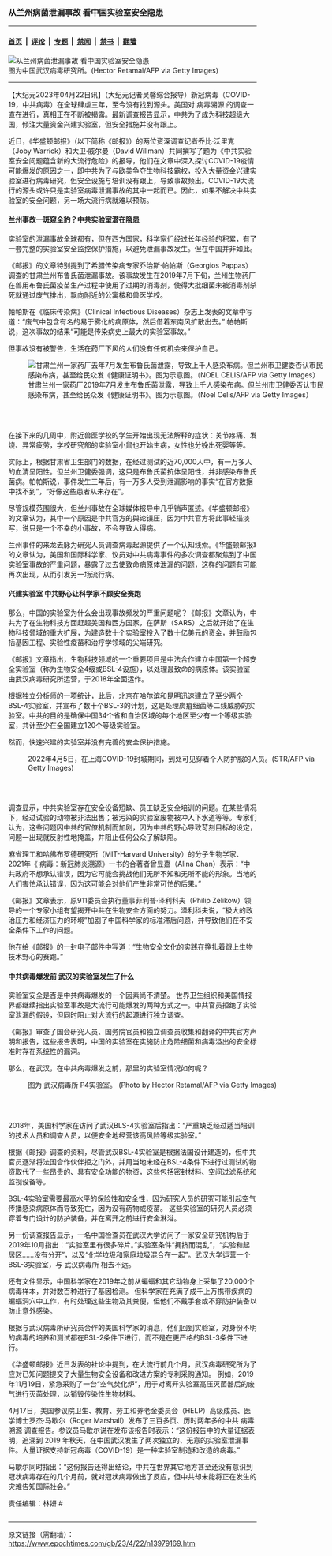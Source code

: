 ### 从兰州病菌泄漏事故 看中国实验室安全隐患

---

#### [首页](../../../..?n13979169) &nbsp;|&nbsp; [评论](../../../../../epoch-comment?n13979169) &nbsp;|&nbsp; [专题](../../../../../epoch-special?n13979169) &nbsp;|&nbsp; [禁闻](../../../../../epoch-news?n13979169) &nbsp;|&nbsp; [禁书](../../../../../books?n13979169) &nbsp;|&nbsp; [翻墙](https://github.com/gfw-breaker/nogfw/blob/master/README.md?n13979169)


<div><img alt="从兰州病菌泄漏事故 看中国实验室安全隐患" class="attachment-djy_600_400 size-djy_600_400 wp-post-image" src="https://i.epochtimes.com/assets/uploads/2021/06/id13007636-4.jpeg"/>
<div class="caption">
 图为中国武汉病毒研究所。(Hector Retamal/AFP via Getty Images)
</div></div><hr/><div class="post_content" id="artbody" itemprop="articleBody">
 <!-- article content begin -->
 <p>
  【大纪元2023年04月22日讯】（大纪元记者吴馨综合报导）新冠病毒（COVID-19，中共病毒）在全球肆虐三年，至今没有找到源头。美国对
  <ok href="https://www.epochtimes.com/gb/tag/%E7%97%85%E6%AF%92%E6%BA%AF%E6%BA%90.html">
   病毒溯源
  </ok>
  的调查一直在进行，真相正在不断被揭露。最新调查报告显示，中共为了成为科技超级大国，倾注大量资金兴建实验室，但安全措施并没有跟上。
 </p>
 <p>
  近日，《华盛顿邮报》（以下简称《邮报》）的两位资深调查记者乔比·沃里克（Joby Warrick）和大卫·威尔曼（David Willman）共同撰写了题为《中共实验室安全问题蕴含新的大流行危险》的报导，他们在文章中深入探讨COVID-19疫情可能爆发的原因之一，即中共为了与欧美争夺生物科技霸权，投入大量资金兴建实验室进行病毒研究，但安全设施与培训没有跟上，导致事故频出。COVID-19大流行的源头或许只是实验室病毒泄漏事故的其中一起而已。因此，如果不解决中共实验室的安全问题，另一场大流行病就难以预防。
 </p>
 <h4>
  兰州事故一斑窥全豹？中共实验室潜在隐患
 </h4>
 <p>
  实验室的泄漏事故全球都有，但在西方国家，科学家们经过长年经验的积累，有了一套完整的实验室安全监控保护措施，以避免泄漏事故发生。但在中国并非如此。
 </p>
 <p>
  《邮报》的文章特别提到了希腊传染病专家乔治斯·帕帕斯（Georgios Pappas）调查的甘肃兰州布鲁氏菌泄漏事故。该事故发生在2019年7月下旬，兰州生物药厂在兽用布鲁氏菌疫苗生产过程中使用了过期的消毒剂，使得大批细菌未被消毒剂杀死就通过废气排出，飘向附近的公寓楼和兽医学校。
 </p>
 <p>
  帕帕斯在《临床传染病》（Clinical Infectious Diseases）杂志上发表的文章中写道：“废气中包含有名的易于雾化的病原体，然后借着东南风扩散出去。” 帕帕斯说，这次事故的结果“可能是传染病史上最大的实验室事故。”
 </p>
 <p>
  但事故没有被警告，生活在药厂下风的人们没有任何机会来保护自己。
 </p>
 <figure aria-describedby="caption-attachment-12522170" class="wp-caption alignnone" id="attachment_12522170" style="width: 600px">
  <ok href="https://i.epochtimes.com/assets/uploads/2020/11/GettyImages-1228447930.jpg" target="_blank">
   <img alt="甘肃兰州一家药厂去年7月发生布鲁氏菌泄露，导致上千人感染布病。但兰州市卫健委否认市民感染布病，甚至给民众发《健康证明书》。图为示意图。（NOEL CELIS/AFP via Getty Images）" class="size-large wp-image-12522170" src="https://i.epochtimes.com/assets/uploads/2020/11/GettyImages-1228447930-600x429.jpg"/>
  </ok>
  <br/><figcaption class="wp-caption-text" id="caption-attachment-12522170">
   甘肃兰州一家药厂2019年7月发生布鲁氏菌泄露，导致上千人感染布病。但兰州市卫健委否认市民感染布病，甚至给民众发《健康证明书》。图为示意图。（Noel Celis/AFP via Getty Images）
  </figcaption><br/>
 </figure><br/>
 <p>
  在接下来的几周中，附近兽医学校的学生开始出现无法解释的症状：关节疼痛、发烧、异常疲劳，学校研究部的实验室小鼠也开始生病，女性也分娩出死婴等等。
 </p>
 <p>
  实际上，根据甘肃省卫生部门的数据，在经过测试的近70,000人中，有一万多人的血清呈阳性。但兰州卫健委强调，这只是布鲁氏菌抗体呈阳性，并非感染布鲁氏菌病。帕帕斯说，事件发生三年后，有一万多人受到泄漏影响的事实“在官方数据中找不到”，“好像这些患者从未存在”。
 </p>
 <p>
  尽管规模范围很大，但兰州事故在全球媒体报导中几乎销声匿迹。《华盛顿邮报》的文章认为，其中一个原因是中共官方的舆论镇压，因为中共官方将此事轻描淡写，说只是一个不幸的小事故，不会导致人得病。
 </p>
 <p>
  兰州事件的来龙去脉为研究人员调查病毒起源提供了一个认知线索。《华盛顿邮报》的文章认为，美国和国际科学家、议员对中共病毒事件的多次调查都聚焦到了中国实验室事故的严重问题，暴露了过去使致命病原体泄漏的问题，这样的问题有可能再次出现，从而引发另一场流行病。
 </p>
 <h4>
  兴建实验室 中共野心让科学家不顾安全赛跑
 </h4>
 <p>
  那么，中国的实验室为什么会出现事故频发的严重问题呢？《邮报》文章认为，中共为了在生物科技方面赶超美国和西方国家，在萨斯（SARS）之后就开始了在生物科技领域的重大扩展，为建造数十个实验室投入了数十亿美元的资金，并鼓励包括基因工程、实验性疫苗和治疗学领域的尖端研究。
 </p>
 <p>
  《邮报》文章指出，生物科技领域的一个重要项目是中法合作建立中国第一个超安全实验室（称为生物安全4级或BSL-4设施），以处理最致命的病原体。该实验室由武汉病毒研究所运营，于2018年全面运作。
 </p>
 <p>
  根据独立分析师的一项统计，此后，北京在哈尔滨和昆明迅速建立了至少两个BSL-4实验室，并宣布了数十个BSL-3的计划，这是处理炭疽细菌等二线威胁的实验室。中共的目的是确保中国34个省和自治区域的每个地区至少有一个等级实验室，共计至少在全国建立120个等级实验室。
 </p>
 <p>
  然而，快速兴建的实验室并没有完善的安全保护措施。
 </p>
 <figure aria-describedby="caption-attachment-13702798" class="wp-caption alignnone" id="attachment_13702798" style="width: 600px">
  <ok href="https://i.epochtimes.com/assets/uploads/2022/04/id13702798-GettyImages-1239779103.jpg" target="_blank">
   <img alt="" class="size-large wp-image-13702798" src="https://i.epochtimes.com/assets/uploads/2022/04/id13702798-GettyImages-1239779103-600x400.jpg"/>
  </ok>
  <br/><figcaption class="wp-caption-text" id="caption-attachment-13702798">
   2022年4月5日，在上海COVID-19封城期间，到处可见穿着个人防护服的人员。(STR/AFP via Getty Images)
  </figcaption><br/>
 </figure><br/>
 <p>
  调查显示，中共实验室存在安全设备短缺、员工缺乏安全培训的问题。在某些情况下，经过试验的动物被非法出售；被污染的实验室废物被冲入下水道等等。专家们认为，这些问题因中共的官僚机制而加剧，因为中共的野心导致苛刻目标的设定，问题一出现就反射性地掩盖，并阻止任何公众了解缺陷。
 </p>
 <p>
  麻省理工和哈佛布罗德研究所（MIT-Harvard University）的分子生物学家、2021年《 病毒：新冠肺炎溯源》一书的合著者曾昱嘉（Alina Chan）表示：“中共政府不想承认错误，因为它可能会挑战他们无所不知和无所不能的形象。当地的人们害怕承认错误，因为这可能会对他们产生非常可怕的后果。”
 </p>
 <p>
  《邮报》文章表示，原911委员会执行董事菲利普·泽利科夫（Philip Zelikow）领导的一个专家小组有望揭开中共在生物安全方面的努力。泽利科夫说，“极大的政治压力和经济压力的环境”加剧了中国科学家的标准滞后问题，并导致他们在不安全条件下工作的问题。
 </p>
 <p>
  他在给《邮报》的一封电子邮件中写道：“生物安全文化的实践在挣扎着跟上生物技术野心的赛跑。”
 </p>
 <h4>
  中共病毒爆发前 武汉的实验室发生了什么
 </h4>
 <p>
  实验室安全是否是中共病毒爆发的一个因素尚不清楚。 世界卫生组织和美国情报界都继续指出实验室事故是大流行可能爆发的两种方式之一。中共官员拒绝了实验室泄漏的假设，但同时阻止对大流行的起源进行独立调查。
 </p>
 <p>
  《邮报》审查了国会研究人员、国务院官员和独立调查员收集和翻译的中共官方声明和报告，这些报告表明，中国的实验室在实施防止危险细菌和病毒溢出的安全标准时存在系统性的漏洞。
 </p>
 <p>
  那么，在武汉，在中共病毒爆发之前，那里的实验室情况如何呢？
 </p>
 <figure aria-describedby="caption-attachment-13153424" class="wp-caption alignnone" id="attachment_13153424" style="width: 600px">
  <ok href="https://i.epochtimes.com/assets/uploads/2021/08/id13153424-GettyImages-1210149337-600x400.jpg" target="_blank">
   <img alt="" class="size-large wp-image-13153424" src="https://i.epochtimes.com/assets/uploads/2021/08/id13153424-GettyImages-1210149337-600x400-600x400.jpg"/>
  </ok>
  <br/><figcaption class="wp-caption-text" id="caption-attachment-13153424">
   图为
   <ok href="https://www.epochtimes.com/gb/tag/%E6%AD%A6%E6%B1%89%E7%97%85%E6%AF%92%E6%89%80.html">
    武汉病毒所
   </ok>
   P4实验室。 (Photo by Hector Retamal/AFP via Getty Images)
  </figcaption><br/>
 </figure><br/>
 <p>
  2018年，美国科学家在访问了武汉BLS-4实验室后指出：“严重缺乏经过适当培训的技术人员和调查人员，以便安全地经营该高风险等级实验室。”
 </p>
 <p>
  根据《邮报》调查的资料，尽管武汉BSL-4实验室是根据法国设计建造的，但中共官员逐渐将法国合作伙伴拒之门外，并用当地未经在BSL-4条件下进行过测试的物资取代了一些昂贵的、具有安全功能的物资，这些包括密封材料、空间过滤系统和监视设备等。
 </p>
 <p>
  BSL-4实验室需要最高水平的保险性和安全性，因为研究人员的研究可能引起空气传播感染病原体而导致死亡，因为没有药物或疫苗。 这些实验室的研究人员必须穿着专门设计的防护装备，并在离开之前进行安全淋浴。
 </p>
 <p>
  另一份调查报告显示，一名中国检查员在武汉大学访问了一家安全研究机构后于2019年10月指出：“实验室里有很多碎片。”实验室条件“拥挤而混乱”，“实验和起居区……没有分开”，以及“化学垃圾和家庭垃圾混合在一起”。武汉大学运营一个BSL-3实验室，与
  <ok href="https://www.epochtimes.com/gb/tag/%E6%AD%A6%E6%B1%89%E7%97%85%E6%AF%92%E6%89%80.html">
   武汉病毒所
  </ok>
  相去不远。
 </p>
 <p>
  还有文件显示，中国科学家在2019年之前从蝙蝠和其它动物身上采集了20,000个病毒样本，并对数百种进行了基因检测。 但科学家在充满了成千上万携带疾病的蝙蝠洞穴中工作，有时处理这些生物及其粪便，但他们不戴手套或不穿防护装备以防止意外感染。
 </p>
 <p>
  根据与武汉病毒所研究员合作的美国科学家的消息，他们回到实验室，对身份不明的病毒的培养和测试都在BSL-2条件下进行，而不是在更严格的BSL-3条件下进行。
 </p>
 <p>
  《华盛顿邮报》近日发表的社论中提到，在大流行前几个月，武汉病毒研究所为了应对已知问题提交了大量生物安全设备和改进方案的专利采购通知。 例如，2019年11月19日，紧急采购了一台“空气焚化炉”，用于对离开实验室高压灭菌器后的废气进行灭菌处理，以销毁传染性生物材料。
 </p>
 <p>
  4月17日，美国参议院卫生、教育、劳工和养老金委员会（HELP）高级成员、医学博士罗杰·马歇尔（Roger Marshall）发布了三百多页、历时两年多的中共
  <ok href="https://www.epochtimes.com/gb/tag/%E7%97%85%E6%AF%92%E6%BA%AF%E6%BA%90.html">
   病毒溯源
  </ok>
  调查报告。参议员马歇尔说在发布该报告时表示：“这份报告中的大量证据表明，追溯到 2019 年秋天，在中国武汉发生了两次独立的、无意的实验室泄漏事件。大量证据支持新冠病毒（COVID-19）是一种实验室制造和改造的病毒。”
 </p>
 <p>
  马歇尔同时指出：“这份报告还得出结论，中共在世界其它地方甚至还没有意识到冠状病毒存在的几个月前，就对冠状病毒做出了反应，但中共却未能将正在发生的灾难告知国际社会。”
 </p>
 <p>
  责任编辑：林妍 #
 </p>
 <!-- article content end -->
 <div id="below_article_ad">
 </div>
</div>


<img src='http://gfw-breaker.win/epoch-news/pages/nf1412576/n13979169.md' width='0px' height='0px'/>

---

原文链接（需翻墙）：https://www.epochtimes.com/gb/23/4/22/n13979169.htm